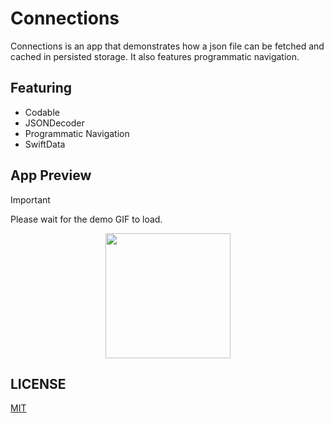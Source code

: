 # Connections
Connections is an app that demonstrates how a json file can be fetched and cached in persisted storage.
It also features programmatic navigation.
## Featuring
- Codable
- JSONDecoder
- Programmatic Navigation
- SwiftData
## App Preview
> [!IMPORTANT]
> Please wait for the demo GIF to load.
<p align="center">
  <img src="GIF/demo.gif" width="200">
</p>

## LICENSE

[MIT](LICENSE)

